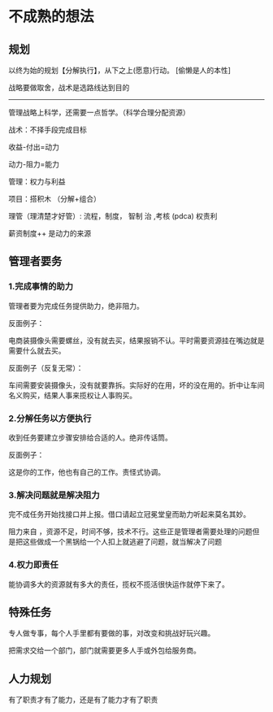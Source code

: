# 不成熟的想法

## 规划

以终为始的规划【分解执行】，从下之上(愿意)行动。  [偷懒是人的本性]

战略要做取舍，战术是选路线达到目的

-----



管理战略上科学，还需要一点哲学。（科学合理分配资源）

战术：不择手段完成目标



收益-付出=动力

动力-阻力=能力

管理：权力与利益



项目：搭积木  （分解+组合）



理管（理清楚才好管）: 流程，制度， 智制 治 ,考核 (pdca) 权责利



薪资制度++ 是动力的来源


## 管理者要务

### 1.完成事情的助力

管理者要为完成任务提供助力，绝非阻力。



反面例子：

电商装摄像头需要螺丝，没有就去买，结果报销不认。平时需要资源挂在嘴边就是需要什么就去买。

反面例子（反复无常）：

车间需要安装摄像头，没有就要靠拆。实际好的在用，坏的没在用的。折中让车间名义购买，结果人事来揽权让人事购买。





### 2.分解任务以方便执行

收到任务要建立步骤安排给合适的人。绝非传话筒。

反面例子：

这是你的工作，他也有自己的工作。责怪式协调。



### 3.解决问题就是解决阻力

完不成任务开始找接口并上报。借口请起立冠冕堂皇而助力听起来莫名其妙。

阻力来自 ，资源不足，时间不够，技术不行。这些正是管理者需要处理的问题但是把这些做成一个黑锅给一个人扣上就逃避了问题，就当解决了问题



### 4.权力即责任

能协调多大的资源就有多大的责任，揽权不揽活很快运作就停下来了。



## 特殊任务

专人做专事，每个人手里都有要做的事，对改变和挑战好玩兴趣。

把需求交给一个部门，部门就需要更多人手或外包给服务商。







## 人力规划

有了职责才有了能力，还是有了能力才有了职责















